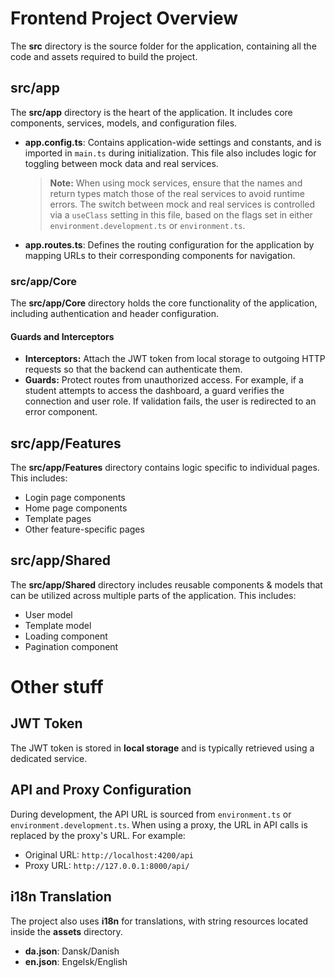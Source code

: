 # Frontend Project Overview

The **src** directory is the source folder for the application, containing all the code and assets required to build the project.

## src/app
The **src/app** directory is the heart of the application. It includes core components, services, models, and configuration files.

- **app.config.ts**: Contains application-wide settings and constants, and is imported in `main.ts` during initialization. This file also includes logic for toggling between mock data and real services.

  > **Note:** When using mock services, ensure that the names and return types match those of the real services to avoid runtime errors. The switch between mock and real services is controlled via a `useClass` setting in this file, based on the flags set in either `environment.development.ts` or `environment.ts`.

- **app.routes.ts**: Defines the routing configuration for the application by mapping URLs to their corresponding components for navigation.

### src/app/Core
The **src/app/Core** directory holds the core functionality of the application, including authentication and header configuration.

#### Guards and Interceptors
- **Interceptors:** Attach the JWT token from local storage to outgoing HTTP requests so that the backend can authenticate them.
- **Guards:** Protect routes from unauthorized access. For example, if a student attempts to access the dashboard, a guard verifies the connection and user role. If validation fails, the user is redirected to an error component.

## src/app/Features
The **src/app/Features** directory contains logic specific to individual pages. This includes:
- Login page components
- Home page components
- Template pages
- Other feature-specific pages

## src/app/Shared
The **src/app/Shared** directory includes reusable components & models that can be utilized across multiple parts of the application. This includes:
- User model
- Template model
- Loading component
- Pagination component

# Other stuff

## JWT Token
The JWT token is stored in **local storage** and is typically retrieved using a dedicated service.

## API and Proxy Configuration
During development, the API URL is sourced from `environment.ts` or `environment.development.ts`. When using a proxy, the URL in API calls is replaced by the proxy's URL. For example:

- Original URL: `http://localhost:4200/api`
- Proxy URL: `http://127.0.0.1:8000/api/`

## i18n Translation
The project also uses **i18n** for translations, with string resources located inside the **assets** directory.
- **da.json**: Dansk/Danish
- **en.json**: Engelsk/English
